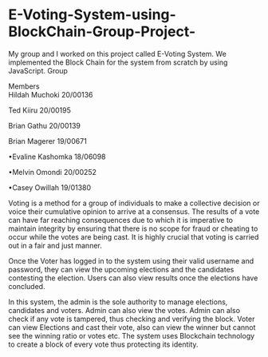 # E-Voting-System-using-BlockChain-Group-Project-
My group and I worked on this project called E-Voting System. We implemented the Block Chain for the system from scratch by using JavaScript.                  Group 


Members         
Hildah Muchoki 20/00136

Ted Kiiru 20/00195

Brian Gathu 20/00139

Brian Magerer 19/00671

•Evaline Kashomka 18/06098

•Melvin Omondi 20/00252

•Casey Owillah 19/01380


Voting is a method for a group of individuals to make a collective decision or voice their cumulative opinion to arrive at a consensus. The results of a vote can have far reaching consequences due to which it is imperative to maintain integrity by ensuring that there is no scope for fraud or cheating to occur while the votes are being cast. It is highly crucial that voting is carried out in a fair and just manner.



Once the Voter has logged in to the system using their valid username and password, they can view the upcoming elections and the candidates contesting the election. Users can also view results once the elections have concluded.






In this system, the admin is the sole authority to manage elections, candidates and voters. Admin can also view the votes. Admin can also check if any vote is tampered, thus checking and verifying the block. Voter can view Elections and cast their vote, also can view the winner but cannot see the winning ratio or votes etc. The system uses Blockchain technology to create a block of every vote thus protecting its identity.

